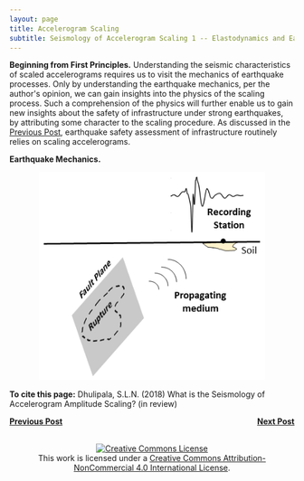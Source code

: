 ```yaml
---
layout: page
title: Accelerogram Scaling
subtitle: Seismology of Accelerogram Scaling 1 -- Elastodynamics and Earthquakes
---
```

  
**Beginning from First Principles.** Understanding the seismic characteristics of scaled accelerograms requires us to visit the mechanics of earthquake processes. Only by understanding the earthquake mechanics, per the author's opinion, we can gain insights into the physics of the scaling process. Such a comprehension of the physics will further enable us to gain new insights about the safety of infrastructure under strong earthquakes, by attributing some character to the scaling procedure. As discussed in the [Previous Post](https://somu15.github.io/Blogs/PBEE/Acc_Sca_1/), earthquake safety assessment of infrastructure routinely relies on scaling accelerograms.

**Earthquake Mechanics.**

<center><img src="/Blogs/PBEE/Figures/Schem_Easy2.png" width="400"></center>

**To cite this page:** Dhulipala, S.L.N. (2018) What is the Seismology of Accelerogram Amplitude Scaling? (in review)

<p style="text-align:left;">
<a href="https://somu15.github.io/Blogs/PBEE/Acc_Sca_1/"><b>Previous Post</b></a>
<span style="float:right;"><a href="https://somu15.github.io/Blogs/PBEE/Acc_Sca_3/"><b>Next Post</b></a></span>
</p>
<br>
<center><a rel="license" href="http://creativecommons.org/licenses/by-nc/4.0/"><img alt="Creative Commons License" style="border-width:0" src="https://i.creativecommons.org/l/by-nc/4.0/88x31.png" /></a><br />This work is licensed under a <a rel="license" href="http://creativecommons.org/licenses/by-nc/4.0/">Creative Commons Attribution-NonCommercial 4.0 International License</a>.</center>
